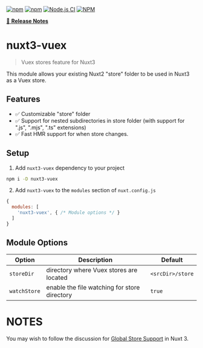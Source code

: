 [![npm](https://img.shields.io/npm/v/nuxt3-vuex)](https://www.npmjs.com/package/nuxt3-vuex)
[![npm](https://img.shields.io/npm/dt/nuxt3-vuex)](https://www.npmjs.com/package/nuxt3-vuex)
[![Node.js CI](https://github.com/richardeschloss/nuxt3-vuex/actions/workflows/node.js.yml/badge.svg)](https://github.com/richardeschloss/nuxt3-vuex/actions/workflows/node.js.yml)
[![NPM](https://img.shields.io/npm/l/nuxt3-vuex)](https://github.com/richardeschloss/nuxt3-vuex/blob/development/LICENSE)

[📖 **Release Notes**](https://github.com/richardeschloss/nuxt3-vuex/blob/master/CHANGELOG.md)

# nuxt3-vuex

> Vuex stores feature for Nuxt3 

This module allows your existing Nuxt2 "store" folder to be used in Nuxt3 as a Vuex store.

## Features
* ✅ Customizable "store" folder 
* ✅ Support for nested subdirectories in store folder (with support for ".js", ".mjs", ".ts" extensions)
* ✅ Fast HMR support for when store changes.

## Setup

1. Add `nuxt3-vuex` dependency to your project

```bash
npm i -D nuxt3-vuex
```

2. Add `nuxt3-vuex` to the `modules` section of `nuxt.config.js`

```js
{
  modules: [
    'nuxt3-vuex', { /* Module options */ }
  ]
}
```

## Module Options

| Option | Description | Default |
| --- | --- | --- |
| `storeDir` | directory where Vuex stores are located | `<srcDir>/store` |
| `watchStore` | enable the file watching for store directory | `true` |

# NOTES

You may wish to follow the discussion for [Global Store Support](https://github.com/nuxt/framework/discussions/571) in Nuxt 3.